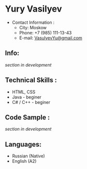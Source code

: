 # Yury Vasilyev

- Contact Information :     
    -  City: Moskow
    - Phone: +7 (985) 111-13-43
    - E-mail: VasulyevYu@gmail.com

## Info:
_section in development_

## Technical Skills :
- HTML, CSS 
- Java - beginer
- C# / C++ - beginer

## Code Sample :
 _section in development_

 ## Languages:
 - Russian (Native) 
 - English (A2)
